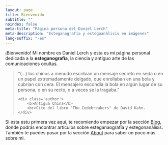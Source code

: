 ```yaml
---
layout: page
title: Bienvenido
subtitle: "" 
noindex: false
meta-title: "Página persona del Daniel Lerch"
meta-description: "Esteganografía y estegoanálisis en imágenes"
lang-suffix: "-es"
---
```


¡Bienvenido! Mi nombre es Daniel Lerch y esta es mi página personal dedicada a la **esteganografía**, la ciencia y antiguo arte de las comunicaciones ocultas.

<div id='center-space'></div>


<link rel="stylesheet" href="/css/slide.css">

<div class='cites'>

<blockquote id='slide-0' class='slide' style='opacity:1'>
   "(...) los chinos a menudo escribían un mensaje secreto en seda o en un 
    papel extremadamente delgado, que enrollaban en una bola y cubrían con 
    cera. El mensajero escondía la bola en algún lugar de su persona, o en 
    su recto, o a veces se la tragaba."
   
    <div class='author'>
        <b>Antigua China</b>
        <br>Cite del libro "The Codebreakers" de David Kahn.
    </div>
</blockquote>


<blockquote id='slide-1' class='slide' style='opacity:0;display:none'>
   "Demarato, el hijo de Aristón, que estaba exiliado en Persia, (...) tan 
    pronto como le llegó en Susa la noticia de que Jerjes había decidido la 
    invasión de Grecia, sintió que debía transmitir la información a Esparta. 
    Como el peligro de que lo descubrieran era grande, solo había una forma 
    en la que podía ingeniárselas para transmitir el mensaje: raspando la 
    cera de un par de tablas plegables de madera, escribiendo directamente 
    en la madera lo que Jerjes pretendía hacer, y cubriendo luego el mensaje 
    con cera nuevamente. De esta manera, las tablillas, aparentemente en 
    blanco, no causarían problemas con los guardias a lo largo del camino."
   
    <div class='author'>
        <b>Histories, Herodoto (430 B.C.)</b>
        <br>Cita del libro "The Codebreakers" de David Kahn.
    </div>
</blockquote>


<blockquote id='slide-2' class='slide' style='opacity:0;display:none'>
   "Histieo, queriendo enviar un mensaje desde la corte persa a su yerno, 
    el tirano Aristágoras de Mileto, afeitó la cabeza de un esclavo de 
    confianza, tatuó el mensaje secreto en ella, esperó a que creciera 
    una nueva cabellera y se lo envió a su yerno con la instrucción de afeitar
    la cabeza del esclavo. Cuando Aristágoras lo hizo, leyó en el cuero 
    cabelludo del esclavo un mensaje que lo instaba a rebelarse contra Persia".
   
    <div class='author'>
        <b>Histories, Herodoto (430 B.C.)</b>
        <br>Cita del libro "The Codebreakers" de David Kahn.
    </div>
</blockquote>


<blockquote id='slide-3' class='slide' style='opacity:0;display:none'>
  "(...) He descubierto ciertas formas, numerosas y variadas, (...)
   por las cuales puedo transmitir mis pensamientos más secretos a otro que 
   conoce este arte, por lejos que lo desee, con seguridad y libre de engaño, 
   sospecha o detección. por cualquiera, por escrito o abiertamente a 
   través de mensajeros."

    <div style='text-align:right;position:relative;top:10px;font-size:16px;margin:10px'>
        <b>Steganographia, Johanes Trithemius (1462 - 1516)</b>
    </div>
</blockquote>

<blockquote id='slide-4' class='slide' style='opacity:0;display:none'>
   "La rejilla de Cardano consiste en una lámina de material rígido, como cartón
   o metal, en la que se realizan unos agujeros rectangulares, de la altura de 
   una línea escrita y de longitud variable, a intervalos irregulares. El 
   remitente coloca esta máscara sobre una hoja de papel y escribe el mensaje 
   secreto a través de los agujeros, algunos de las cuales ocuparán una palabra 
   entera, otras una sola letra y otras una sílaba. A continuación, quita la 
   rejilla y llena los espacios restantes con un mensaje de inocuo. (...) El 
   receptor, simplemente, colocará su rejilla sobre el papel y lee el texto oculto 
   a través de los agujeros."
   
    <div style='text-align:right;position:relative;top:10px;font-size:16px;margin:10px'>
        <b>Girolamo Cardano (1501 - 1576)</b>
        <br>Cita del libro "The Codebreakers" de David Kahn.
    </div>
</blockquote>

<blockquote id='slide-5' class='slide' style='opacity:0;display:none'>
    "Dos cómplices de un crimen han sido detenidos y están a punto de ser 
     encerrados en celdas muy separadas. Su único medio de comunicación 
     después de que estén encerrados será a través de los mensajes que les 
     transmitan los guardias. (...). Los presos, (...) están dispuestos a 
     aceptar estas condiciones (...) para poder comunicarse, ya que necesitan 
     coordinar sus planes. Para ello tendrán que engañar a los guardias 
     encontrando una forma de comunicarse en secreto (…)"

    <div class='author'>
        <b>El Problema del Prisionero y el Canal Subliminar<br>Gustavus J. Simmons (1983)</b>
    </div>
</blockquote>

<a id='left_link' href='#'>
    <div id='left' class='arrow-left'></div>
</a>

<div id='seconds'></div>

<a id='right_link' href='#'>
    <div id='right' class='arrow-right'></div>
</a>


</div>

Si esta estu primera vez aquí, te recomiendo empezar por la sección 
[Blog](/blog-es), donde podrás encontrar artículos sobre esteganaografía
y estegonanálisis. También te puedes pasar por la sección [About](/about-es) 
para saber un poco más sobre mi.


<script src='/js/slide.js'></script>



